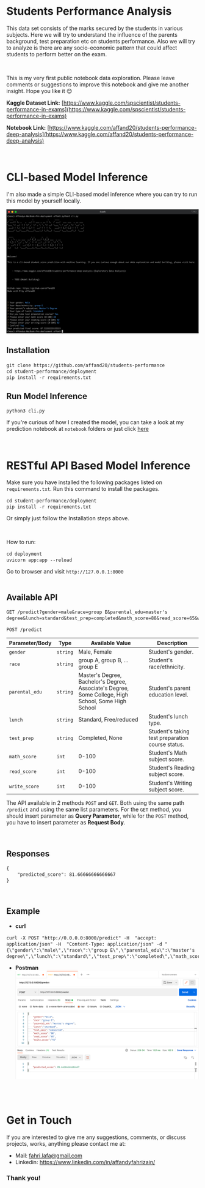 # Students Performance Analysis

This data set consists of the marks secured by the students in various subjects. Here we will try to understand the influence of the parents background, test preparation etc on students performance. Also we will try to analyze is there are any socio-economic pattern that could affect students to perform better on the exam.

<br>

This is my very first public notebook data exploration. Please leave comments or suggestions to improve this notebook and give me another insight. Hope you like it 😊

**Kaggle Dataset Link:** [https://www.kaggle.com/spscientist/students-performance-in-exams](https://www.kaggle.com/spscientist/students-performance-in-exams)

**Notebook Link:** [https://www.kaggle.com/affand20/students-performance-deep-analysis](https://www.kaggle.com/affand20/students-performance-deep-analysis)

<br>

# CLI-based Model Inference
I'm also made a simple CLI-based model inference where you can try to run this model by yourself locally.

![screenshot](./screenshot/ss.png)

## Installation
```
git clone https://github.com/affand20/students-performance
cd student-performance/deployment
pip install -r requirements.txt
```

## Run Model Inference
```
python3 cli.py
```

If you're curious of how I created the model, you can take a look at my prediction notebook at `notebook` folders or just click [here](https://github.com/affand20/students-performance/blob/master/notebooks/students-performance-prediction.ipynb)

<br>

# RESTful API Based Model Inference
Make sure you have installed the following packages listed on `requirements.txt`. Run this command to install the packages.
```
cd student-performance/deployment
pip install -r requirements.txt
```
Or simply just follow the Installation steps above.

<br>

How to run:
```
cd deployment
uvicorn app:app --reload
```
Go to browser and visit `http://127.0.0.1:8000`
<br><br>

## Available API
```
GET /predict?gender=male&race=group E&parental_edu=master's degree&lunch=standard&test_prep=completed&math_score=88&read_score=65&write_score=92
```
```
POST /predict
```
| Parameter/Body | Type | Available Value | Description |
| --------- | ---- | ---------------- | ----------- |
| `gender`  | `string` | Male, Female  | Student's gender.
| `race`    | `string` | group A, group B, ... group E  | Student's race/ethnicity.
| `parental_edu`    | `string` | Master's Degree, Bachelor's Degree, Associate's Degree, Some College, High School, Some High School  | Student's parent education level.
| `lunch`    | `string` | Standard, Free/reduced  | Student's lunch type.
| `test_prep`    | `string` | Completed, None  | Student's taking test preparation course status.
| `math_score`    | `int` | 0-100  | Student's Math subject score.
| `read_score`    | `int` | 0-100  | Student's Reading subject score.
| `write_score`    | `int` | 0-100  | Student's Writing subject score.

The API available in 2 methods `POST` and `GET`. Both using the same path `/predict` and using the same list parameters. For the `GET` method, you should insert parameter as **Query Parameter**, while for the `POST` method, you have to insert parameter as **Request Body**.

<br>

## Responses
```
{
    "predicted_score": 81.66666666666667
}
```

<br>

## Example
- **curl**
```
curl -X POST "http://0.0.0.0:8000/predict" -H  "accept: application/json" -H  "Content-Type: application/json" -d "{\"gender\":\"male\",\"race\":\"group E\",\"parental_edu\":\"master's degree\",\"lunch\":\"standard\",\"test_prep\":\"completed\",\"math_score\":88,\"read_score\":65,\"write_score\":92}"
```
- **Postman**
![postman example](./screenshot/postman.png)

<br>
<br>

# Get in Touch
If you are interested to give me any suggestions, comments, or discuss projects, works, anything please contact me at:

- Mail: fahri.lafa@gmail.com
- Linkedin: https://www.linkedin.com/in/affandyfahrizain/


### Thank you!